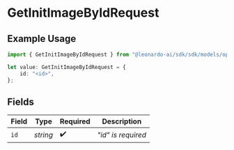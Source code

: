 # GetInitImageByIdRequest

## Example Usage

```typescript
import { GetInitImageByIdRequest } from "@leonardo-ai/sdk/sdk/models/operations";

let value: GetInitImageByIdRequest = {
    id: "<id>",
};
```

## Fields

| Field              | Type               | Required           | Description        |
| ------------------ | ------------------ | ------------------ | ------------------ |
| `id`               | *string*           | :heavy_check_mark: | _"id" is required_ |
